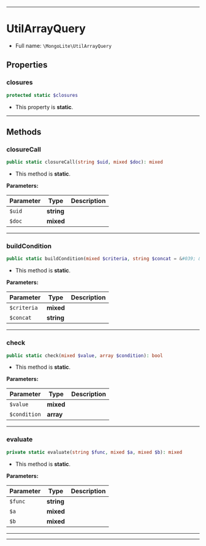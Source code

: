 ***

# UtilArrayQuery

* Full name: `\MongoLite\UtilArrayQuery`

## Properties

### closures

```php
protected static $closures
```

* This property is **static**.

***

## Methods

### closureCall

```php
public static closureCall(string $uid, mixed $doc): mixed
```

* This method is **static**.

**Parameters:**

| Parameter | Type | Description |
|-----------|------|-------------|
| `$uid` | **string** |  |
| `$doc` | **mixed** |  |

***

### buildCondition

```php
public static buildCondition(mixed $criteria, string $concat = &#039; &amp;&amp; &#039;): string
```

* This method is **static**.

**Parameters:**

| Parameter | Type | Description |
|-----------|------|-------------|
| `$criteria` | **mixed** |  |
| `$concat` | **string** |  |

***

### check

```php
public static check(mixed $value, array $condition): bool
```

* This method is **static**.

**Parameters:**

| Parameter | Type | Description |
|-----------|------|-------------|
| `$value` | **mixed** |  |
| `$condition` | **array** |  |

***

### evaluate

```php
private static evaluate(string $func, mixed $a, mixed $b): mixed
```

* This method is **static**.

**Parameters:**

| Parameter | Type | Description |
|-----------|------|-------------|
| `$func` | **string** |  |
| `$a` | **mixed** |  |
| `$b` | **mixed** |  |

***


***

